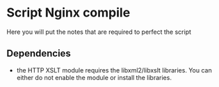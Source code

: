 # Script Nginx compile

Here you will put the notes that are required to perfect the script

## Dependencies
+ the HTTP XSLT module requires the libxml2/libxslt
libraries. You can either do not enable the module or install the libraries.
